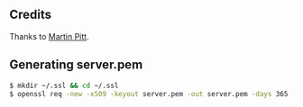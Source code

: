 ## Credits

Thanks to [Martin Pitt](http://www.piware.de/2011/01/creating-an-https-server-in-python/).

## Generating server.pem

```sh
$ mkdir ~/.ssl && cd ~/.ssl
$ openssl req -new -x509 -keyout server.pem -out server.pem -days 365 -nodes
```